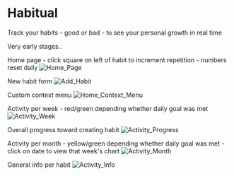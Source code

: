 # Habitual
Track your habits - good or bad - to see your personal growth in real time

Very early stages..

Home page - click square on left of habit to increment repetition - numbers reset daily
![Home_Page](https://user-images.githubusercontent.com/56170386/211930286-503d3355-5c37-4345-9815-7bf1a53494df.JPG)

New habit form
![Add_Habit](https://user-images.githubusercontent.com/56170386/211931250-ae3c790b-6e7b-4ea2-99b9-cbbdcdc0abcd.JPG)

Custom context menu
![Home_Context_Menu](https://user-images.githubusercontent.com/56170386/211930333-b48b10f9-4b11-4e10-830e-ec6ccbf58fe9.JPG)

Activity per week - red/green depending whether daily goal was met
![Activity_Week](https://user-images.githubusercontent.com/56170386/211930429-e051e281-ec39-4518-ac45-97715dbdb8e0.JPG)

Overall progress toward creating habit
![Activity_Progress](https://user-images.githubusercontent.com/56170386/211930451-a64cae2d-b262-48c6-8605-190b883c7fbe.JPG)

Activity per month - yellow/green depending whether daily goal was met - click on date to view that week's chart
![Activity_Month](https://user-images.githubusercontent.com/56170386/211930474-af8fd38a-ceb2-4246-b197-f4efafa1659b.JPG)

General info per habit
![Activity_Info](https://user-images.githubusercontent.com/56170386/211930493-5071c4be-da44-476a-8951-721516e7ffeb.JPG)
